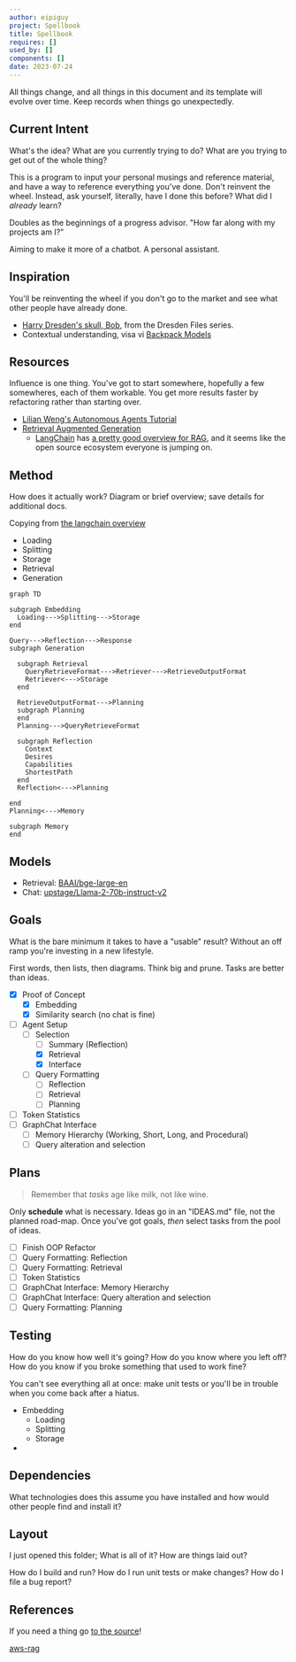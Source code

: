 ```yaml
---
author: eipiguy
project: Spellbook
title: Spellbook
requires: []
used_by: []
components: []
date: 2023-07-24
---
```


All things change, and all things in this document and its template will evolve over time. Keep records when things go unexpectedly.

## Current Intent

What's the idea? What are you currently trying to do? What are you trying to get out of the whole thing?

This is a program to input your personal musings and reference material, and have a way to reference everything you've done. Don't reinvent the wheel. Instead, ask yourself, literally, have I done this before? What did I *already* learn?

Doubles as the beginnings of a progress advisor. "How far along with my projects am I?"

Aiming to make it more of a chatbot. A personal assistant.

## Inspiration

You'll be reinventing the wheel if you don't go to the market and see what other people have already done.

- [Harry Dresden's skull, Bob](bob), from the Dresden Files series.
- Contextual understanding, visa vi [Backpack Models](backpack)

## Resources

Influence is one thing. You've got to start somewhere, hopefully a few somewheres, each of them workable. You get more results faster by refactoring rather than starting over.

- [Lilian Weng's Autonomous Agents Tutorial](llm-agents)
- [Retrieval Augmented Generation](rag)
  - [LangChain](langchain) has [a pretty good overview for RAG](lc-rag), and it seems like the open source ecosystem everyone is jumping on.

## Method

How does it actually work? Diagram or brief overview; save details for additional docs.

Copying from [the langchain overview](lc-rag)

- Loading
- Splitting
- Storage
- Retrieval
- Generation

```mermaid
graph TD

subgraph Embedding
  Loading--->Splitting--->Storage
end

Query--->Reflection--->Response
subgraph Generation

  subgraph Retrieval
    QueryRetrieveFormat--->Retriever--->RetrieveOutputFormat
    Retriever<--->Storage
  end

  RetrieveOutputFormat--->Planning
  subgraph Planning
  end
  Planning--->QueryRetrieveFormat

  subgraph Reflection
    Context
    Desires
    Capabilities
    ShortestPath
  end
  Reflection<--->Planning

end
Planning<--->Memory

subgraph Memory
end
```

## Models

- Retrieval: [BAAI/bge-large-en]()
- Chat: [upstage/Llama-2-70b-instruct-v2]()

## Goals

What is the bare minimum it takes to have a "usable" result? Without an off ramp you're investing in a new lifestyle.

First words, then lists, then diagrams. Think big and prune. Tasks are better than ideas.

- [x] Proof of Concept
  - [x] Embedding
  - [x] Similarity search (no chat is fine)
- [ ] Agent Setup
  - [ ] Selection
    - [ ] Summary (Reflection)
    - [x] Retrieval
    - [x] Interface
  - [ ] Query Formatting
    - [ ] Reflection
    - [ ] Retrieval
    - [ ] Planning
- [ ] Token Statistics
- [ ] GraphChat Interface
  - [ ] Memory Hierarchy (Working, Short, Long, and Procedural)
  - [ ] Query alteration and selection

## Plans

> Remember that *tasks* age like milk, not like wine.

Only **schedule** what is necessary. Ideas go in an "IDEAS.md" file, not the planned road-map. Once you've got goals, *then* select tasks from the pool of ideas.

- [ ] Finish OOP Refactor
- [ ] Query Formatting: Reflection
- [ ] Query Formatting: Retrieval
- [ ] Token Statistics
- [ ] GraphChat Interface: Memory Hierarchy
- [ ] GraphChat Interface: Query alteration and selection
- [ ] Query Formatting: Planning

## Testing

How do you know how well it's going? How do you know where you left off? How do you know if you broke something that used to work fine?

You can't see everything all at once: make unit tests or you'll be in trouble when you come back after a hiatus.

- Embedding
  - Loading
  - Splitting
  - Storage
- 

## Dependencies

What technologies does this assume you have installed and how would other people find and install it?

## Layout

I just opened this folder; What is all of it? How are things laid out?

How do I build and run? How do I run unit tests or make changes? How do I file a bug report?

## References

If you need a thing go [to the source](src)!

[bob]: https://dresdenfiles.fandom.com/wiki/Bob

[llm-agents]: https://lilianweng.github.io/posts/2023-06-23-agent/
[rag]: https://arxiv.org/pdf/2005.11401.pdf
[lc-rag]: https://python.langchain.com/docs/use_cases/question_answering.html
[aws-rag](https://aws.amazon.com/blogs/machine-learning/question-answering-using-retrieval-augmented-generation-with-foundation-models-in-amazon-sagemaker-jumpstart/)

[backpack]: https://backpackmodels.science/
[langchain]: https://www.langchain.com/
[hugface]: https://huggingface.co/
[src]: www.alwayslistyoursources.com
